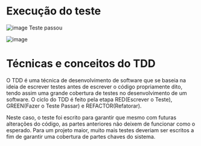 # Execução do teste

![image](https://github.com/user-attachments/assets/1dad9e10-c3f8-4b53-b989-cbc951fbed29)
Teste passou

![image](https://github.com/user-attachments/assets/33efc465-cebf-40d8-9edf-7e76778d9a62)

# Técnicas e conceitos do TDD

O TDD é uma técnica de desenvolvimento de software que se baseia na ideia de escrever testes antes de escrever o código propriamente dito, tendo assim uma grande cobertura de testes no desenvolvimento de um software. O ciclo do TDD é feito pela etapa RED(Escrever o Teste), GREEN(Fazer o Teste Passar) e REFACTOR(Refatorar).

Neste caso, o teste foi escrito para garantir que mesmo com futuras alterações do código, as partes anteriores não deixem de funcionar como o esperado. Para um projeto maior, muito mais testes deveriam ser escritos a fim de garantir uma cobertura de partes chaves do sistema.
